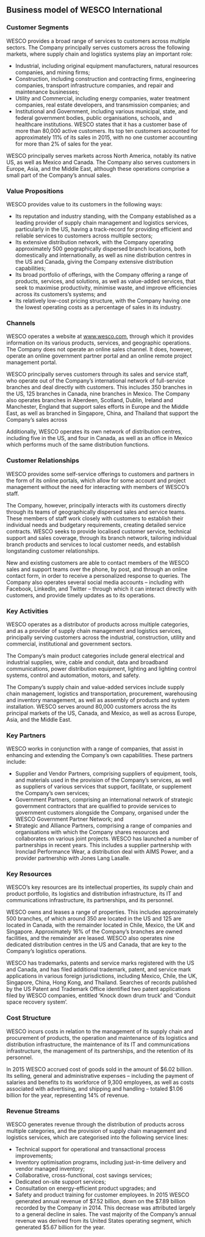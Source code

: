 Business model of WESCO International
-------------------------------------

 ### Customer Segments

 WESCO provides a broad range of services to customers across multiple sectors. The Company principally serves customers across the following markets, where supply chain and logistics systems play an important role:

  * Industrial, including original equipment manufacturers, natural resources companies, and mining firms;
 * Construction, including construction and contracting firms, engineering companies, transport infrastructure companies, and repair and maintenance businesses;
 * Utility and Commercial, including energy companies, water treatment companies, real estate developers, and transmission companies; and
 * Institutional and Government, including various municipal, state, and federal government bodies, public organisations, schools, and healthcare institutions.
  WESCO states that it has a customer base of more than 80,000 active customers. Its top ten customers accounted for approximately 11% of its sales in 2015, with no one customer accounting for more than 2% of sales for the year.

 WESCO principally serves markets across North America, notably its native US, as well as Mexico and Canada. The Company also serves customers in Europe, Asia, and the Middle East, although these operations comprise a small part of the Company’s annual sales.

 ### Value Propositions

 WESCO provides value to its customers in the following ways:

  * Its reputation and industry standing, with the Company established as a leading provider of supply chain management and logistics services, particularly in the US, having a track-record for providing efficient and reliable services to customers across multiple sectors;
 * Its extensive distribution network, with the Company operating approximately 500 geographically dispersed branch locations, both domestically and internationally, as well as nine distribution centres in the US and Canada, giving the Company extensive distribution capabilities;
 * Its broad portfolio of offerings, with the Company offering a range of products, services, and solutions, as well as value-added services, that seek to maximise productivity, minimise waste, and improve efficiencies across its customers’s systems; and
 * Its relatively low-cost pricing structure, with the Company having one the lowest operating costs as a percentage of sales in its industry.
  ### Channels

 WESCO operates a website at www.wesco.com, through which it provides information on its various products, services, and geographic operations. The Company does not operate an online sales channel. It does, however, operate an online government partner portal and an online remote project management portal.

 WESCO principally serves customers through its sales and service staff, who operate out of the Company’s international network of full-service branches and deal directly with customers. This includes 350 branches in the US, 125 branches in Canada, nine branches in Mexico. The Company also operates branches in Aberdeen, Scotland, Dublin, Ireland and Manchester, England that support sales efforts in Europe and the Middle East, as well as branched in Singapore, China, and Thailand that support the Company’s sales across

 Additionally, WESCO operates its own network of distribution centres, including five in the US, and four in Canada, as well as an office in Mexico which performs much of the same distribution functions.

 ### Customer Relationships

 WESCO provides some self-service offerings to customers and partners in the form of its online portals, which allow for some account and project management without the need for interacting with members of WESCO’s staff.

 The Company, however, principally interacts with its customers directly through its teams of geographically dispersed sales and service teams. These members of staff work closely with customers to establish their individual needs and budgetary requirements, creating detailed service contracts. WESCO seeks to provide localised customer service, technical support and sales coverage, through its branch network, tailoring individual branch products and services to local customer needs, and establish longstanding customer relationships.

 New and existing customers are able to contact members of the WESCO sales and support teams over the phone, by post, and through an online contact form, in order to receive a personalized response to queries. The Company also operates several social media accounts – including with Facebook, LinkedIn, and Twitter – through which it can interact directly with customers, and provide timely updates as to its operations.

 ### Key Activities

 WESCO operates as a distributor of products across multiple categories, and as a provider of supply chain management and logistics services, principally serving customers across the industrial, construction, utility and commercial, institutional and government sectors.

 The Company’s main product categories include general electrical and industrial supplies, wire, cable and conduit, data and broadband communications, power distribution equipment, lighting and lighting control systems, control and automation, motors, and safety.

 The Company’s supply chain and value-added services include supply chain management, logistics and transportation, procurement, warehousing and inventory management, as well as assembly of products and system installation. WESCO serves around 80,000 customers across the its principal markets of the US, Canada, and Mexico, as well as across Europe, Asia, and the Middle East.

 ### Key Partners

 WESCO works in conjunction with a range of companies, that assist in enhancing and extending the Company’s own capabilities. These partners include:

  * Supplier and Vendor Partners, comprising suppliers of equipment, tools, and materials used in the provision of the Company’s services, as well as suppliers of various services that support, facilitate, or supplement the Company’s own services;
 * Government Partners, comprising an international network of strategic government contractors that are qualified to provide services to government customers alongside the Company, organised under the WESCO Government Partner Network; and
 * Strategic and Alliance Partners, comprising a range of companies and organisations with which the Company shares resources and collaborates on various joint projects.
  WESCO has launched a number of partnerships in recent years. This includes a supplier partnership with Ironclad Performance Wear, a distribution deal with AIMS Power, and a provider partnership with Jones Lang Lasalle.

 ### Key Resources

 WESCO’s key resources are its intellectual properties, its supply chain and product portfolio, its logistics and distribution infrastructure, its IT and communications infrastructure, its partnerships, and its personnel.

 WESCO owns and leases a range of properties. This includes approximately 500 branches, of which around 350 are located in the US and 125 are located in Canada, with the remainder located in Chile, Mexico, the UK and Singapore. Approximately 16% of the Company’s branches are owned facilities, and the remainder are leased. WESCO also operates nine dedicated distribution centres in the US and Canada, that are key to the Company’s logistics operations.

 WESCO has trademarks, patents and service marks registered with the US and Canada, and has filed additional trademark, patent, and service mark applications in various foreign jurisdictions, including Mexico, Chile, the UK, Singapore, China, Hong Kong, and Thailand. Searches of records published by the US Patent and Trademark Office identified two patent applications filed by WESCO companies, entitled ‘Knock down drum truck’ and ‘Conduit space recovery system’.

 ### Cost Structure

 WESCO incurs costs in relation to the management of its supply chain and procurement of products, the operation and maintenance of its logistics and distribution infrastructure, the maintenance of its IT and communications infrastructure, the management of its partnerships, and the retention of its personnel.

 In 2015 WESCO accrued cost of goods sold in the amount of $6.02 billion. Its selling, general and administrative expenses – including the payment of salaries and benefits to its workforce of 9,300 employees, as well as costs associated with advertising, and shipping and handling – totaled $1.06 billion for the year, representing 14% of revenue.

 ### Revenue Streams

 WESCO generates revenue through the distribution of products across multiple categories, and the provision of supply chain management and logistics services, which are categorised into the following service lines:

  * Technical support for operational and transactional process improvements;
 * Inventory optimisation programs, including just-in-time delivery and vendor managed inventory;
 * Collaborative, cross-functional, cost savings services;
 * Dedicated on-site support services;
 * Consultation on energy-efficient product upgrades; and
 * Safety and product training for customer employees.
  In 2015 WESCO generated annual revenue of $7.52 billion, down on the $7.89 billion recorded by the Company in 2014. This decrease was attributed largely to a general decline in sales. The vast majority of the Company’s annual revenue was derived from its United States operating segment, which generated $5.67 billion for the year.